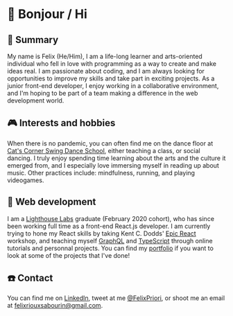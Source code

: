 # :wave: Bonjour / Hi

## :pushpin: Summary

My name is Felix (He/Him), I am a life-long learner and arts-oriented individual who fell in love with programming as a way to create and make ideas real. I am passionate about coding, and I am always looking for opportunities to improve my skills and take part in exciting projects. As a junior front-end developer, I enjoy working in a
collaborative environment, and I'm hoping to be part of a team making a difference in the web development world.

## :video_game: Interests and hobbies

When there is no pandemic, you can often find me on the dance floor at [Cat's Corner Swing Dance School](https://www.catscorner.ca/en/), either teaching a class, or social dancing. I truly enjoy spending time learning about the arts and the culture it emerged from, and I especially love immersing myself in reading up about music. Other practices include: mindfulness, running, and playing videogames.

## :rocket: Web development 

I am a [Lighthouse Labs](https://www.lighthouselabs.ca/) graduate (February 2020 cohort), who has since been working full time as a front-end React.js developer. I am currently trying to hone my React skills by taking Kent C. Dodds' [Epic React](https://epicreact.dev/) workshop, and teaching myself [GraphQL](https://graphql.org/) and [TypeScript](https://www.typescriptlang.org/) through online tutorials and personnal projects. You can find my [portfolio](https://www.felixpriori.dev) if you want to look at some of the projects that I've done!

## :phone: Contact

You can find me on [LinkedIn](https://www.linkedin.com/in/felix-rioux-sabourin/), tweet at me [@FelixPriori](https://twitter.com/FelixPriori), or shoot me an email at felixriouxsabourin@gmail.com.
